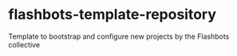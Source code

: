 # flashbots-template-repository
Template to bootstrap and configure new projects by the Flashbots collective
